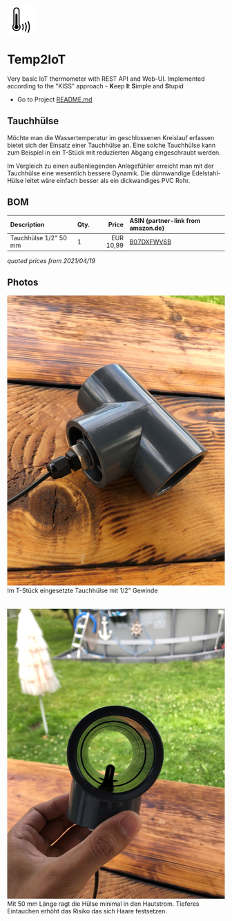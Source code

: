 <img src="docu/Temp2IoT_Icon_Black.svg" alt="Temp2IoT wiring" width="64" height="64" />

# Temp2IoT
Very basic IoT thermometer with REST API and Web-UI. Implemented according to the "KISS" approach - **K**eep **I**t **S**imple and **S**tupid

* Go to Project [README.md](https://github.com/100prznt/Temp2IoT)

## Tauchhülse
Möchte man die Wassertemperatur im geschlossenen Kreislauf erfassen bietet sich der Einsatz einer Tauchhülse an. Eine solche Tauchhülse kann zum Beispiel in ein T-Stück mit reduzierten Abgang eingeschraubt werden.


Im Vergleich zu einen außenliegenden Anlegefühler erreicht man mit der Tauchhülse eine wesentlich bessere Dynamik. Die dünnwandige Edelstahl-Hülse leitet wäre einfach besser als ein dickwandiges PVC Rohr.



## BOM

| Description           | Qty. | Price     | ASIN (partner-link from amazon.de)     |
|:----------------------|:-----|----------:|:---------------------------------------|
| Tauchhülse 1/2" 50 mm | 1    | EUR 10,99 | [ B07DXFWV6B](https://amzn.to/3eissJy) |

*quoted prices from 2021/04/19*

## Photos


![Im T-Stück eingesetzte Tauchhülse mit 1/2" Gewinde](th_1-2_50mm_pvc_outerview.jpg)
Im T-Stück eingesetzte Tauchhülse mit 1/2" Gewinde
  <br>
  <br>
  <br>
![Mit 50 mm Länge ragt die Hülse minimal in den Hautstrom](th_1-2_50mm_pvc_innerview.jpg)
Mit 50 mm Länge ragt die Hülse minimal in den Hautstrom. Tieferes Eintauchen erhöht das Risiko das sich Haare festsetzen.
